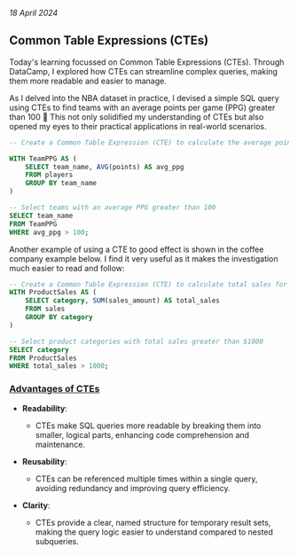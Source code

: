 *18 April 2024*

## Common Table Expressions (CTEs)

Today's learning focussed on Common Table Expressions (CTEs). Through DataCamp, I explored how CTEs can streamline complex queries, making them more readable and easier to manage. 

As I delved into the NBA dataset in practice, I devised a simple SQL query using CTEs to find teams with an average points per game (PPG) greater than 100 🔽 This not only solidified my understanding of CTEs but also opened my eyes to their practical applications in real-world scenarios. 
 
```sql
-- Create a Common Table Expression (CTE) to calculate the average points per game (PPG) for each team

WITH TeamPPG AS (
    SELECT team_name, AVG(points) AS avg_ppg
    FROM players
    GROUP BY team_name
)

-- Select teams with an average PPG greater than 100
SELECT team_name
FROM TeamPPG
WHERE avg_ppg > 100;

```

Another example of using a CTE to good effect is shown in the coffee company example below. I find it very useful as it makes the investigation much easier to read and follow:

```sql
-- Create a Common Table Expression (CTE) to calculate total sales for each product category
WITH ProductSales AS (
    SELECT category, SUM(sales_amount) AS total_sales
    FROM sales
    GROUP BY category
)

-- Select product categories with total sales greater than $1000
SELECT category
FROM ProductSales
WHERE total_sales > 1000;
```

### <ins> Advantages of CTEs </ins> 
- **Readability**: 
  - CTEs make SQL queries more readable by breaking them into smaller, logical parts, enhancing code comprehension and maintenance.

- **Reusability**:
  - CTEs can be referenced multiple times within a single query, avoiding redundancy and improving query efficiency.

- **Clarity**:
  - CTEs provide a clear, named structure for temporary result sets, making the query logic easier to understand compared to nested subqueries.









